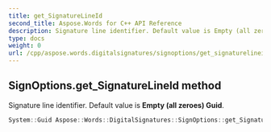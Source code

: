 ```yaml
---
title: get_SignatureLineId
second_title: Aspose.Words for C++ API Reference
description: Signature line identifier. Default value is Empty (all zeroes) Guid. 
type: docs
weight: 0
url: /cpp/aspose.words.digitalsignatures/signoptions/get_signaturelineid/
---
```

## SignOptions.get_SignatureLineId method


Signature line identifier. Default value is **Empty (all zeroes) Guid**.

```cpp
System::Guid Aspose::Words::DigitalSignatures::SignOptions::get_SignatureLineId() const
```

